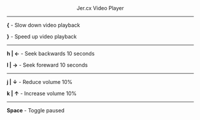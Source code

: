 
<center>
Jer.cx Video Player
</center>

---

__{__ - Slow down video playback

__}__ - Speed up video playback

---

__h  |  ←__ - Seek backwards 10 seconds

__l  |  →__ - Seek foreward 10 seconds

---

__j  |  ↓__ - Reduce volume 10%

__k  |  ↑__ - Increase volume 10%

---
__Space__ - Toggle paused


<!--

 ![stack](https://www.jer.cx/public/stack.png)

The site is roughly 1,800 lines of code at the moment.


![wc](https://www.jer.cx/public/wc.png)


And there are 137 views.


![view-count](https://www.jer.cx/public/view_count.png)


-->
